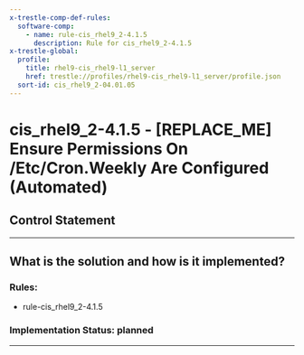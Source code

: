 ```yaml
---
x-trestle-comp-def-rules:
  software-comp:
    - name: rule-cis_rhel9_2-4.1.5
      description: Rule for cis_rhel9_2-4.1.5
x-trestle-global:
  profile:
    title: rhel9-cis_rhel9-l1_server
    href: trestle://profiles/rhel9-cis_rhel9-l1_server/profile.json
  sort-id: cis_rhel9_2-04.01.05
---
```


# cis_rhel9_2-4.1.5 - \[REPLACE_ME\] Ensure Permissions On /Etc/Cron.Weekly Are Configured (Automated)

## Control Statement

______________________________________________________________________

## What is the solution and how is it implemented?

<!-- For implementation status enter one of: implemented, partial, planned, alternative, not-applicable -->

<!-- Note that the list of rules under ### Rules: is read-only and changes will not be captured after assembly to JSON -->

<!-- Add control implementation description here for control: cis_rhel9_2-4.1.5 -->

### Rules:

  - rule-cis_rhel9_2-4.1.5

### Implementation Status: planned

______________________________________________________________________
